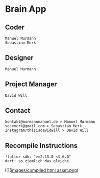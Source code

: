 # Brain App
## Coder
    Manuel Murmann
    Sebastian Merk

## Designer
    Manuel Murmann

## Project Manager
    David Will

## Contact 
    kontakt@murmannmanuel.de > Manuel Murmann
    sesemerk@gmail.com > Sebastian Merk
    instagram/thisisdavidwill > David Will

## Recompile Instructions
    flutter sdk: ">=2.15.0 <3.0.0"
    dart: so ziemlich das gleiche
![]([images/compiled html asset.png](https://github.com/brainHausaufgaben/app/blob/master/Shark-swimming-ocean.jpg))
